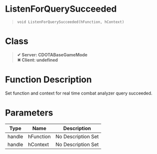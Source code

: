 # ListenForQuerySucceeded
> `void ListenForQuerySucceeded(hFunction, hContext)`
# Class
> __✔ Server: CDOTABaseGameMode__  
> __✖ Client: undefined__  
# Function Description
Set function and context for real time combat analyzer query succeeded.
# Parameters
Type|Name|Description
--|--|--
handle|hFunction|No Description Set
handle|hContext|No Description Set
